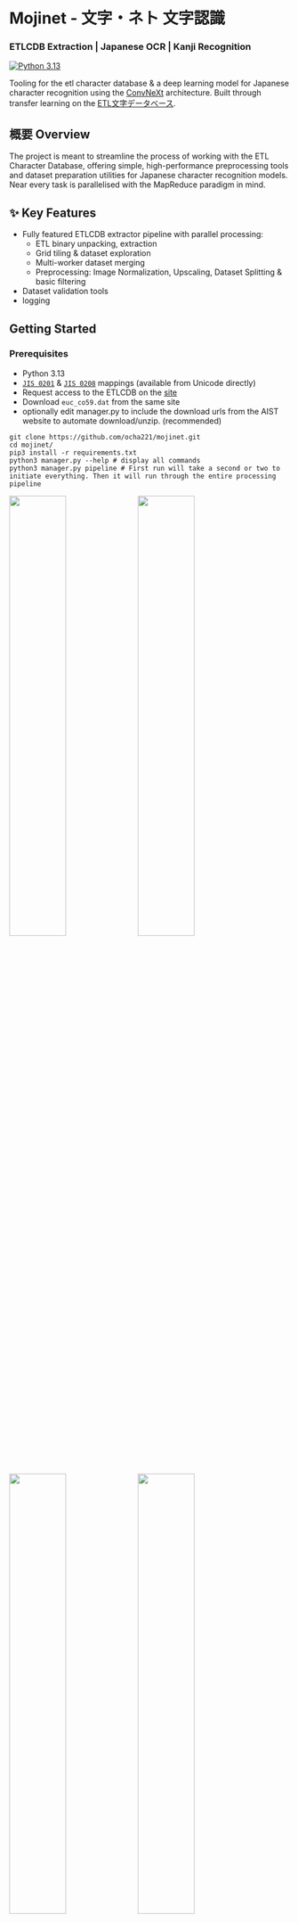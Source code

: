# Mojinet - 文字・ネト 文字認識 
### ETLCDB Extraction | Japanese OCR | Kanji Recognition 
[![Python 3.13](https://img.shields.io/badge/python-3.13-blue.svg)](https://www.python.org/downloads/)


Tooling for the etl character database & a deep learning model for Japanese character recognition using the [ConvNeXt](https://github.com/facebookresearch/ConvNeXt) architecture. Built through transfer learning on the [ETL文字データベース](http://etlcdb.db.aist.go.jp/?lang=ja).
## 概要 Overview 

The project is meant to streamline the process of working with the ETL Character Database, offering simple, high-performance preprocessing tools and dataset preparation utilities for Japanese character recognition models. Near every task is parallelised with the MapReduce paradigm in mind.


## ✨ Key Features


- Fully featured ETLCDB extractor pipeline with parallel processing:
  - ETL binary unpacking, extraction
  - Grid tiling & dataset exploration
  - Multi-worker dataset merging
  - Preprocessing: Image Normalization, Upscaling, Dataset Splitting & basic filtering
- Dataset validation tools
- logging

##  Getting Started

### Prerequisites
- Python 3.13
- [```JIS 0201```](https://www.unicode.org/anon-ftp/Public/MAPPINGS/OBSOLETE/EASTASIA/JIS/JIS0201.TXT) & [```JIS 0208```](https://www.unicode.org/anon-ftp/Public/MAPPINGS/OBSOLETE/EASTASIA/JIS/JIS0208.TXT) mappings (available from Unicode directly)
- Request access to the ETLCDB on the [site](http://etlcdb.db.aist.go.jp/?lang=ja)
- Download ```euc_co59.dat``` from the same site
- optionally edit manager.py to include the download urls from the AIST website to automate download/unzip. (recommended)
```
git clone https://github.com/ocha221/mojinet.git
cd mojinet/
pip3 install -r requirements.txt
python3 manager.py --help # display all commands
python3 manager.py pipeline # First run will take a second or two to initiate everything. Then it will run through the entire processing pipeline
```

<img src="https://github.com/user-attachments/assets/12b61d38-550a-4958-b329-2ac25c75186c" width="45%"></img> <img src="https://github.com/user-attachments/assets/98decf4e-f42b-4861-bb8c-c932a381e0a2" width="45%"></img> <img src="https://github.com/user-attachments/assets/93ac2dcc-4d71-43ce-93de-d7bdb8267f15" width="45%"></img> <img src="https://github.com/user-attachments/assets/a1e611db-f7cd-4b6c-b57d-7cde46097b28" width="45%"></img> 

##### Todo

a) add Otsu's/adaptive thresholding for binalisation instead of just /255 (will push soon)

b) add jupyter notebook

##  Components

### Dataset Processing Pipeline

#### ```unpacking → grid segmentation → consolidation → preparation```

## manager.py: Unified runner

A helper utility that bridges the subscripts together. You can of course use each script in tools/ independently, but with ```manager.py pipeline``` the aim is to get from the packed binaries to a finalised dataset in ~300 seconds on my M1 macbook with 8 workers, with QoL like handling directory creation and chaining for you, and optionally automating the download of the etl files. For this reason, when running in ```pipeline``` mode, the arguments for every function except ```split``` are streamlined to use as many workers as possible and to extract to hardcoded directories; you'll still be prompted for the final dataset params. Pass the --cjk-only flag to ```pipeline``` to filter out latin characters from your final dataset.


####  unpack.py: ETL Binary Extraction
- Parallel processing support via multiprocessing
- Complete JIS X 0208/0201 to Unicode conversion
- Generates:
  - ETL character image grids
  - Unicode character mappings
  - ETL metadata in CSV format
- Comprehensive logging system

####  tiles_from_pairs.py: Grid Segmentation
- Segments character grids into individual samples
- Parallel grid processing with worker management
- Detailed success/failure statistics
- Logging
- Can process either the whole collection, or single ETL categories
```
Dataset/
└── ETL_folders/

output_dir/
├── worker_0/
│   └── grid_*/
│        └── symbol*/
│           ├── symbol*_00000.png
│           └── symbol*_00001.png
├── worker_1/
└── processing_log_YYYYMMDD_HHMMSS.json
```

####  merger.py: Dataset Consolidation
- Highly parallel, fast merging of worker outputs using os.sendfile
- Efficient label indexing system & directory scanning
- Character → grid mapping with comprehensive metadata
- Progress tracking with detailed statistics
- Dry-run capability for validation
```
final_dir/
├── character_1/           
│   ├── 0.png             
│   ├── 1.png
│   └── ...
├── character_2/
└── worker_*_stats.json
```
####  dataset_splitter.py: Dataset Preparation
- Interactive CLI for customizing dataset creation
- Configurable dataset sampling with percentage control
- Train/Val/Test splitting (80/10/10 default)
- Image processing:
  - Multiple upscaling methods (Lanczos/Bicubic/Bilinear)
  - Configurable target sizes (224x224, 384x384)
  - Optional image normalization
- Character normalization (full-width → standard)
- Non-CJK filtering
- Fast!

#### 🔍 grid_walk.py: Visual Debugging

- Interactive matplotlib character-by-character grid examination
- Context visualization (previous/next 5 characters)
- Label verification
- Hex/UTF-8 label inspection
<img width="1612" alt="grid_walk" src="https://github.com/user-attachments/assets/b7ce83ec-9453-4ec1-ba09-e829464f14c3" />


All JIS (0201/0208) characters get converted to unicode and then further [normalised in the case of half or full width](https://www.unicode.org/charts/PDF/UFF00.pdf) depending on the file being processed. 
- ETL6: Unicode normalization only
- ETL7: Unicode normalization + hiragana offset

This is because ETL1/6/7 all use half-width katakana for the labels; On ETL6, it maps to full-width katakana(as in, the character ア will respond to an ア in the image grid). However, on ETL7 it maps to hiragana (half-width ア in the text → あ in the image), so ETL6 only requires you normalise after converting to unicode, but ETL7 also needs to be offset to hiragana.

## Technical Implementation Details


The ETL database consists of 11 distinct folders, each containing multiple binary files that store packed image data, labels, and associated metadata. 

The initial unpacking process generates image grids alongside their corresponding labels txt files (1091 pairs). I decided to do it this way because it helped with debugging, plus this way you can look through the dataset(grid_walk!), though it will of course take up a little more space on your drive. 

The resulting grids then get tiled into their respective characters. Since theres a lot (1.9 ish million), it helps to parallelise. The issue lies in that grid 1 and grid 99 could both have a label for “あ”, so we'd need a lock and a way to avoid overwritting, which is a massive slowdown. Instead, the workers all get their own folder, and create a new subfolder for each pair the process. this subfolder contains all the labels. So multiple grids get processed in parallel and safely unpacked in their own folder.

However, this leaves us with a mess. We have 1091 grid directories of labels spread across N worker folders;

The merger solves this problem very efficiently. It starts with a single pass over all the worker/grid_folder/labels structures and creates a dictionary of (label =grid_folder(s)):
```
{
    "あ”："paths": "<worker1/grid_8>","<worker4/ETL9B_01_01>", ...,
    ...
}
```
This takes about 5 seconds on my ssd. Now we know where each label is, and since we have this map we can safely assign each LABEL(or chunk of labels) to a worker process, which then merges & combines the different directories into a single folder with an incrementing counter. So theres no synchronising required, no locking and no shared counters, each worker is guaranteed to never overlap with someone else.

I originally used shutil.copy2() but os.sendfile() is dramatically faster. On my ssd this took about 150 seconds to finish.

dataset_splitter takes the final dataset from the merge and structures it. The cli is bascially self explanatory. You can choose which % of the dataset you want to extract, if you'd like to upscale (i used the convnext dimensions as options) and with which method, and optionally normalise ( / 255. ). You can also filter out non-cjk characters.

depending on your linter/pylance strictness, ```f.bytepos = pos * self.octets_per_record``` in ```unpack.py``` might warn/error out, but the program works as normal.

note: Commit ```517217b``` additionally fixed the stats reporting issue with the merger. now it will show correct processing counts.
